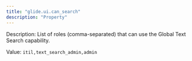 ```yaml
---
title: "glide.ui.can_search"
description: "Property"
---
```


Description: List of roles (comma-separated) that can use the Global Text Search capability.

Value: `itil,text_search_admin,admin`